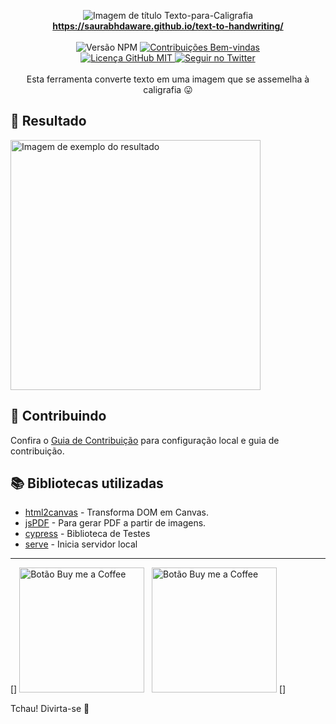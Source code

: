 <p align="center">
<img alt="Imagem de título Texto-para-Caligrafia" src="https://res.cloudinary.com/saurabhdaware/image/upload/w_400/v1586015094/saurabh2019/text-to-handwriting-title.png" /> 
<br/><b><a href="https://saurabhdaware.github.io/text-to-handwriting/">https://saurabhdaware.github.io/text-to-handwriting/</a></b><br/> <!-- TODO: Atualizar este link para o link de demonstração do fork, se disponível. Atualmente, aponta para o projeto original. --> <br/><img alt="Versão NPM" src="https://img.shields.io/github/package-json/v/saurabhdaware/text-to-handwriting?style=for-the-badge&labelColor=black&logo=npm&color=darkred" /> <a href="#contribuindo"><img alt="Contribuições Bem-vindas" src="https://img.shields.io/badge/contributions-welcome-brightgreen?style=for-the-badge&labelColor=black&logo=github"></a> <br/><a href="https://github.com/saurabhdaware/text-to-handwriting/blob/master/LICENSE"> <img alt="Licença GitHub MIT" src="https://img.shields.io/github/license/saurabhdaware/text-to-handwriting?style=for-the-badge&labelColor=black&logo=github"> </a><a href="https://twitter.com/saurabhcodes"><img alt="Seguir no Twitter" src="https://img.shields.io/twitter/follow/saurabhcodes?style=for-the-badge&color=09f&labelColor=black&logo=twitter&label=@saurabhcodes"></a><br/><br/> Esta ferramenta converte texto em uma imagem que se assemelha à caligrafia 😛

</p>

## 🌠 Resultado

<img width="400" alt="Imagem de exemplo do resultado" src="sample.jpeg" />

## 🤗 Contribuindo

Confira o [Guia de Contribuição](CONTRIBUTING.md) para configuração local e guia de contribuição. <!-- TODO: Certifique-se de que CONTRIBUTING.pt-BR.md exista ou atualize o link -->

## 📚 Bibliotecas utilizadas

- [html2canvas](https://github.com/niklasvh/html2canvas) - Transforma DOM em Canvas.
- [jsPDF](https://github.com/MrRio/jsPDF) - Para gerar PDF a partir de imagens.
- [cypress](https://github.com/cypress-io/cypress) - Biblioteca de Testes
- [serve](https://github.com/zeit/serve) - Inicia servidor local

---

[<!-- Links de patrocínio do mantenedor original. Revisar/Remover se necessário. -->]
[<img alt="Botão Buy me a Coffee" width=200 src="https://c5.patreon.com/external/logo/become_a_patron_button.png">](https://www.patreon.com/bePatron?u=31891872) &nbsp; [<img alt="Botão Buy me a Coffee" width=200 src="https://cdn.buymeacoffee.com/buttons/default-yellow.png">](https://www.buymeacoffee.com/saurabhdaware)
[<!-- Fim dos links de patrocínio. -->]

Tchau!
Divirta-se 🦄
